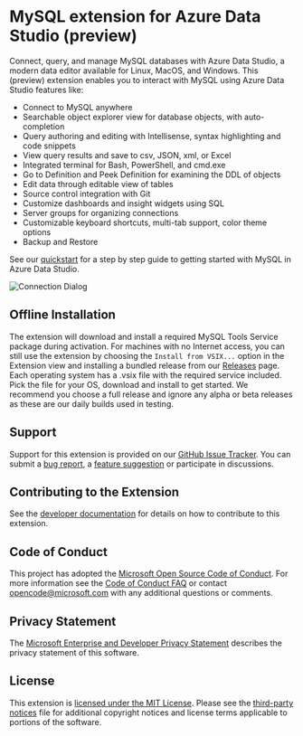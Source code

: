# MySQL extension for Azure Data Studio (preview)

Connect, query, and manage MySQL databases with Azure Data Studio, a modern data editor available for Linux, MacOS, and Windows. This (preview) extension enables you to interact with MySQL using Azure Data Studio features like:

* Connect to MySQL anywhere
* Searchable object explorer view for database objects, with auto-completion
* Query authoring and editing with Intellisense, syntax highlighting and code snippets
* View query results and save to csv, JSON, xml, or Excel
* Integrated terminal for Bash, PowerShell, and cmd.exe
* Go to Definition and Peek Definition for examining the DDL of objects
* Edit data through editable view of tables
* Source control integration with Git
* Customize dashboards and insight widgets using SQL
* Server groups for organizing connections
* Customizable keyboard shortcuts, multi-tab support, color theme options
* Backup and Restore

See our [quickstart] for a step by step guide to getting started with MySQL in Azure Data Studio.

![Connection Dialog]

## Offline Installation
The extension will download and install a required MySQL Tools Service package during activation. For machines with no Internet access, you can still use the extension by choosing the
`Install from VSIX...` option in the Extension view and installing a bundled release from our [Releases] page.
Each operating system has a .vsix file with the required service included. Pick the file for your OS, download and install to get started.
We recommend you choose a full release and ignore any alpha or beta releases as these are our daily builds used in testing.

## Support
Support for this extension is provided on our [GitHub Issue Tracker]. You can submit a [bug report], a [feature suggestion] or participate in discussions.

## Contributing to the Extension
See the [developer documentation] for details on how to contribute to this extension.

## Code of Conduct
This project has adopted the [Microsoft Open Source Code of Conduct]. For more information see the [Code of Conduct FAQ] or contact [opencode@microsoft.com] with any additional questions or comments.

## Privacy Statement
The [Microsoft Enterprise and Developer Privacy Statement] describes the privacy statement of this software.

## License
This extension is [licensed under the MIT License]. Please see the [third-party notices] file for additional copyright notices and license terms applicable to portions of the software.

[quickstart]: /documentation/quickstart.md
[Releases]: https://github.com/Microsoft/azuredatastudio-mysql/releases
[GitHub Issue Tracker]:https://github.com/Microsoft/azuredatastudio-mysql/issues
[bug report]:https://github.com/Microsoft/azuredatastudio-mysql/issues/new?labels=bug
[feature suggestion]:https://github.com/Microsoft/azuredatastudio-mysql/issues/new?labels=feature-request
[developer documentation]:/documentation/developer_documentation.md
[Microsoft Enterprise and Developer Privacy Statement]:https://go.microsoft.com/fwlink/?LinkId=786907&lang=en7
[licensed under the MIT License]: https://github.com/Microsoft/azuredatastudio-mysql/blob/master/LICENSE
[third-party notices]: https://github.com/Microsoft/azuredatastudio-mysql/blob/master/ThirdPartyNotices.txt
[Microsoft Open Source Code of Conduct]:https://opensource.microsoft.com/codeofconduct/
[Code of Conduct FAQ]:https://opensource.microsoft.com/codeofconduct/faq/
[opencode@microsoft.com]:mailto:opencode@microsoft.com

[Connection Dialog]:https://user-images.githubusercontent.com/20936410/88841636-1327e200-d193-11ea-969b-0e0c977c6467.PNG